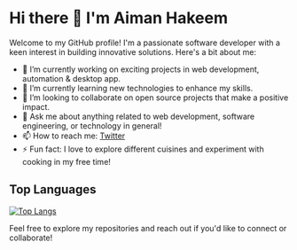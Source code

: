 # Hi there 👋 I'm Aiman Hakeem

Welcome to my GitHub profile! I'm a passionate software developer with a keen interest in building innovative solutions. Here's a bit about me:

- 🔭 I’m currently working on exciting projects in web development, automation & desktop app.
- 🌱 I’m currently learning new technologies to enhance my skills.
- 👯 I’m looking to collaborate on open source projects that make a positive impact.
- 💬 Ask me about anything related to web development, software engineering, or technology in general!
- 📫 How to reach me: [Twitter](https://twitter.com/aimanhakeema)
- ⚡ Fun fact: I love to explore different cuisines and experiment with cooking in my free time!

## Top Languages
[![Top Langs](https://github-readme-stats.vercel.app/api/top-langs/?username=AimanHakeem&layout=donut-vertical)](https://github.com/aimanhakeem/github-readme-stats)

Feel free to explore my repositories and reach out if you'd like to connect or collaborate!
